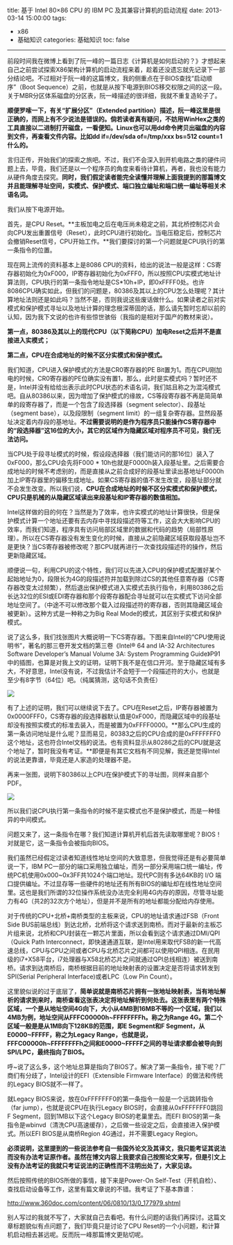 title: 基于 Intel 80×86 CPU 的 IBM PC 及其兼容计算机的启动流程
date: 2013-03-14 15:00:00
tags:
- x86
- 基础知识
categories: 基础知识
toc: false
---

 前段时间我在微博上看到了阮一峰的一篇日志《计算机是如何启动的？》才想起来自己之前尝试探索X86架构计算机的启动流程来着，趁着还没遗忘就先记录下一部分结论吧。不过相对于阮一峰的这篇博文，我的侧重点在于BIOS查找“启动顺序”（Boot Sequence）之前，也就是从按下电源到BIOS移交权限之间的这一段。关于MBR分区体系磁盘的分区表，阮一峰描述的很详细，我就不重复造轮子了。

**顺便罗嗦一下，有关“扩展分区”（Extended partition）描述，阮一峰这里是很正确的，而网上有不少说法是错误的。倘若读者真有疑问，不妨用WinHex之类的工具直接以二进制打开磁盘，一看便知。Linux也可以用dd命令拷贝出磁盘的内容到文件，再查看文件内容。比如dd if=/dev/sda of=/tmp/xxx bs=512 count=1什么的。**

言归正传，开始我们的探索之旅吧。不过，我们不会深入到开机电路之类的硬件问题上去，毕竟，我们还是以一个程序员的角度来看待计算机，再者，我也没有能力从硬件角度去探究。**同时，我们假定读者能完全读懂并理解上面我提到的那篇博文并且能理解寻址空间，实模式、保护模式、端口独立编址和端口统一编址等相关术语名词。**

我们从按下电源开始。

首先，是CPU Reset。**主板加电之后在电压尚未稳定之前，其北桥控制芯片会向CPU发出重置信号（Reset），此时CPU进行初始化。当电压稳定后，控制芯片会撤销Reset信号，CPU开始工作。**我们要探讨的第一个问题就是CPU执行的第一条指令的位置。

现在网上流传的资料基本上是8086 CPU的资料，给出的说法一般是这样：CS寄存器初始化为0xF000，IP寄存器初始化为0xFFF0，所以按照CPU实模式地址计算法则，CPU执行的第一条指令地址是CS*10h+IP，即0xFFFF0处。也许8086CPU确实如此，但我们的问题是，80386及其以上的CPU怎么处理呢？其计算地址法则还是如此吗？当然不是，否则我说这些废话做什么。如果读者之前对实模式和保护模式寻址以及地址计算的理念根深蒂固的话，那么请先暂时忘却以前的认知，因为我下文说的也许有些惊世骇俗（我指的是相对于国产的教材来说）。

**第一点，80386及其以上的现代CPU（以下简称CPU）加电Reset之后并不是直接进入实模式；**

**第二点，CPU在合成地址的时候不区分实模式和保护模式。**

<!-- more -->

我们知道，CPU进入保护模式的方法是CR0寄存器的PE Bit置为1。而在CPU刚加电的时候，CR0寄存器的PE位确实没有置1，那么，此时是实模式吗？暂时还不是，Intel并没有给给出表示此时CPU状态的术语名词，我们姑且称之为混沌模式吧。自从80386以来，因为增加了保护模式的缘故，CS等段寄存器不再是简简单单的段寄存器了，而是一个包含了段选择器（segment selector）、段基址（segment base），以及段限制（segment limit）的一组复杂寄存器。显然段基址决定着内存段的基地址。**不过需要说明的是作为程序员只能操作CS寄存器中的“段选择器”这16位的大小，其它的区域作为隐藏区域对程序员不可见，我们无法访问。**

当CPU处于段寻址模式的时候，假设段选择器（我们能访问的那16位）装入了0xF000，那么CPU会先将F000 \* 10h也就是F0000h装入段基址里。之后需要合成地址的时候不考虑别的，而是直接从之前合成好的段基址里读出基地址F0000h加上IP寄存器里的偏移生成地址。如果CS寄存器的值不发生改变，段基址部分就不会发生改变。所以我们说，**CPU在合成地址的时候不区分实模式和保护模式，CPU只是机械的从隐藏区域读出来段基址和IP寄存器的数值相加。**

Intel这样做的目的何在？当然是为了效率，也许实模式的地址计算很快，但是保护模式计算一个地址还要有去内存中寻找段描述符等工作，这会大大影响CPU的效率，而我们知道，程序具有访问局部区域里的数据和代码的趋势（局部性原理）。所以在CS寄存器没有发生变化的时候，直接从之前隐藏区域获取段基址岂不是更快？当CS寄存器被修改呢？那CPU就再进行一次查找段描述符的操作，然后更新隐藏区域。

顺便说一句，利用CPU的这个特性，我们可以先进入CPU的保护模式配置好某个起始地址为0，段限长为4G的段描述符并加载到除过CS的其他任意寄存器（CS寄存器改变太过频繁），然后退出保护模式进入实模式去执行指令，利用80386之后长达32位的ESI或EDI寄存器和那个段寄存器配合寻址就可以在实模式下访问全部地址空间了。（中途不可以修改那个载入过段描述符的寄存器，否则其隐藏区域会被更新）。这种方式是一种称之为Big Real Mode的模式，其区别于实模式和保护模式。

说了这么多，我们找张图片大概说明一下CS寄存器。下图来自Intel的“CPU使用说明书”，著名的那三卷开发文档的第三卷《Intel® 64 and IA-32 Architectures Software Developer’s Manual Volume 3A: System Programming Guide》P91中的插图，也算是对我上文的证明，证明下我不是在信口开河。至于隐藏区域有多大，不好意思，Intel没有说，不过我估计不会短于一个段描述符的大小，也就是至少有8字节（64位）吧。（纯属猜测，这句话不负责任）

![](/images/15/1.png)

有了上述的证明，我们可以继续说下去了。CPU在Reset之后，IP寄存器被置为0x0000FFF0，CS寄存器的段选择器默认值是0xF000，而隐藏区域中的段基址却没有按照实模式的标准去装入，而是被置为0xFFFF0000。**那么CPU生成的第一条访问地址是什么呢？显而易见，80383之后的CPU合成的是0xFFFFFFF0这个地址，这也符合Intel文档的说法。也有资料显示从80286之后的CPU就是这个地址了，暂时我没有考证。**即便是有其它文档有不同见解，我还是觉得Intel的说法更靠谱，毕竟还是人家造的处理器不是。

再来一张图，说明下80386以上CPU在保护模式下的寻址图，同样来自那个PDF。

![](/images/15/2.png)

所以我们说CPU执行第一条指令的时候不是实模式也不是保护模式，而是一种怪异的中间模式。

问题又来了，这一条指令在哪？我们知道计算机开机后首先读取哪里呢？BIOS！对就是它，这一条指令会被指向BIOS。

我们虽然已经假定过读者知道线性地址空间的大致意思，但我觉得还是有必要简单说一下，IBM PC一部分的端口采用独立编址，而另一部分采用端口统一编址，传统PC机使用0x000~0x3FF共1024个端口地址。现代PC则有多达64KB的 I/O 端口提供编址。不过显存等一些硬件的地址还有所有BIOS的编址却在线性地址空间里。这也是我们所谓的32位操作系统没办法完全利用4G内存的原因，尽管寻址能力有4G（共2的32次方个地址），但是并不是所有的地址都能分配给内存使用。

对于传统的CPU+北桥+南桥类型的主板来说，CPU的地址请求通过FSB（Front Side BUS前端总线）到达北桥，北桥将这个请求送到南桥。而对于最新的主板芯片组来说，北桥和CPU封装在一颗芯片里面，所以会看到这个请求通过DMI/QPI（Quick Path Interconnect，即快速通道互联，是Intel用来取代FSB的新一代高速总线，CPU与CPU之间或者CPU与北桥芯片之间都可以使用QPI相连。在民用级的i7+X58平台，i7处理器与X58北桥芯片之间就通过QPI总线相连）被送到南桥。请求到达南桥后，南桥根据目前的地址映射表的设置决定是否将请求转发到SPI(Serial Peripheral Interface)或者LPC（Low Pin Count）。

这里貌似说的过于底层了，**简单说就是南桥芯片拥有一张地址映射表，当有地址解析的请求到来时，南桥查看这张表决定将地址解析到何处去。这张表里有两个特殊区域，一个是从地址空间4G向下，大小从4MB到16MB不等的一个区域，我们以4MB为例，地址空间从FFFC00000h~FFFFFFFFh。称之为Range 4G。第二个区域一般是是从1MB向下128KB的范围，即E Segment和F Segment，从E0000~FFFFF，称之为Legacy Range，也就是说，FFFC00000h~FFFFFFFFh之间和E0000~FFFFF之间的寻址请求都会被导向到SPI/LPC，最终指向了BIOS。**

呼~说了这么多，这个地址总算是指向了BIOS了。解决了第一条指令，接下呢？厂商们有分歧了，Intel设计的EFI（Extensible Firmware Interface）的做法和传统的Legacy BIOS就不一样了。

就Legacy BIOS来说，放在0xFFFFFFF0的第一条指令一般是一个远跳转指令（far jump），也就是说CPU在执行Legacy BIOS时，会直接从0xFFFFFFF0跳回F Segment，回到1MB以下这个Legacy BIOS的老巢里去。而EFI BIOS的第一条指令是wbinvd（清洗CPU高速缓存），之后做一些设定之后，会直接进入保护模式。所以EFI BIOS是从南桥Region 4G通过，并不需要Legacy Region。

**必须说明，这里提到的一些说法参考自一些国外论文及其译文，我只能考证其说法而没有办法考证原作者。虽然在博文内容上我要求自己按照论文来写，但是引文上没有办法考证的我就只考证说法的正确性而不注明出处了，大家见谅。**

然后按照传统的BIOS所做的事情，接下来是Power-On Self-Test（开机自检）、查找启动设备等工作，这里有篇文章说的不错。我考证了下基本靠谱：

http://www.360doc.com/content/06/0810/13/0_177979.shtml

别人写过的我就不写了，大家就自己去看吧。有什么问题的话我们再探讨。这篇文章标题貌似有点问题了，我们毕竟只是讨论了CPU Reset的一个小问题，和计算机启动相去甚远呢。反而阮一峰那篇博文更贴切呢。
